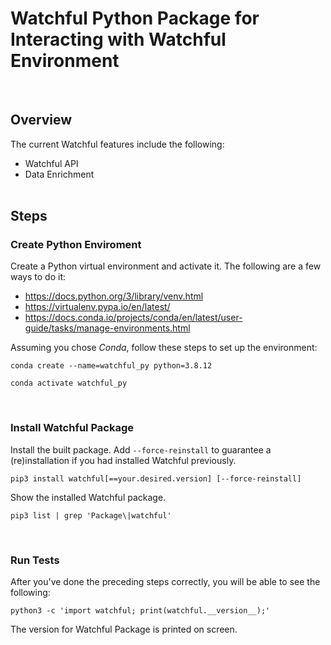 # Watchful Python Package for Interacting with Watchful Environment
<br>

## Overview
The current Watchful features include the following:
- Watchful API
- Data Enrichment 
<br><br>

## Steps

### Create Python Enviroment
Create a Python virtual environment and activate it. The following are a few ways to do it:
- https://docs.python.org/3/library/venv.html
- https://virtualenv.pypa.io/en/latest/
- https://docs.conda.io/projects/conda/en/latest/user-guide/tasks/manage-environments.html

Assuming you chose _Conda_, follow these steps to set up the environment:
```
conda create --name=watchful_py python=3.8.12
```
```
conda activate watchful_py
```
<br>

### Install Watchful Package
Install the built package. Add `--force-reinstall` to guarantee a (re)installation if you had installed Watchful previously.
```
pip3 install watchful[==your.desired.version] [--force-reinstall]
```
Show the installed Watchful package.
```
pip3 list | grep 'Package\|watchful'
```
<br>

### Run Tests
After you've done the preceding steps correctly, you will be able to see the following:
```
python3 -c 'import watchful; print(watchful.__version__);'
```
The version for Watchful Package is printed on screen.
<br>

